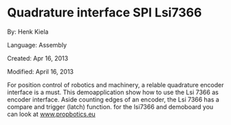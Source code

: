 # Quadrature interface SPI Lsi7366

By: Henk Kiela

Language: Assembly

Created: Apr 16, 2013

Modified: April 16, 2013

For position control of robotics and machinery, a relable quadrature encoder interface is a must. This demoapplication show how to use the Lsi 7366 as encoder interface. Aside counting edges of an encoder, the Lsi 7366 has a compare and trigger (latch) function. for the lsi7366 and demoboard you can look at www.propbotics.eu
